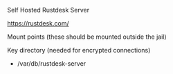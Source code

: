Self Hosted Rustdesk Server

https://rustdesk.com/

Mount points (these should be mounted outside the jail)

  Key directory (needed for encrypted connections)
  - /var/db/rustdesk-server
